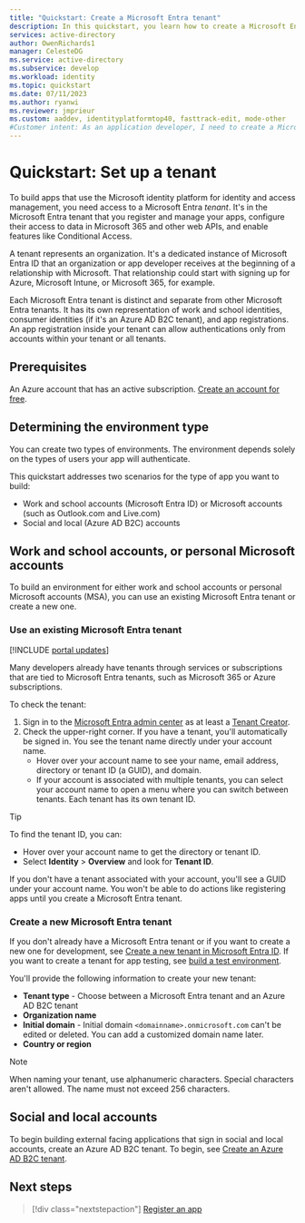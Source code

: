 ```yaml
---
title: "Quickstart: Create a Microsoft Entra tenant"
description: In this quickstart, you learn how to create a Microsoft Entra tenant for use in developing applications that use the Microsoft identity platform for authentication and authorization.
services: active-directory
author: OwenRichards1
manager: CelesteDG
ms.service: active-directory
ms.subservice: develop
ms.workload: identity
ms.topic: quickstart
ms.date: 07/11/2023
ms.author: ryanwi
ms.reviewer: jmprieur
ms.custom: aaddev, identityplatformtop40, fasttrack-edit, mode-other
#Customer intent: As an application developer, I need to create a Microsoft identity environment so I can use it to register applications.
---
```


# Quickstart: Set up a tenant

To build apps that use the Microsoft identity platform for identity and access management, you need access to a Microsoft Entra *tenant*. It's in the Microsoft Entra tenant that you register and manage your apps, configure their access to data in Microsoft 365 and other web APIs, and enable features like Conditional Access.

A tenant represents an organization. It's a dedicated instance of Microsoft Entra ID that an organization or app developer receives at the beginning of a relationship with Microsoft. That relationship could start with signing up for Azure, Microsoft Intune, or Microsoft 365, for example.

Each Microsoft Entra tenant is distinct and separate from other Microsoft Entra tenants. It has its own representation of work and school identities, consumer identities (if it's an Azure AD B2C tenant), and app registrations. An app registration inside your tenant can allow authentications only from accounts within your tenant or all tenants.

## Prerequisites

An Azure account that has an active subscription. [Create an account for free](https://azure.microsoft.com/free/?WT.mc_id=A261C142F).

## Determining the environment type

You can create two types of environments. The environment depends solely on the types of users your app will authenticate. 

This quickstart addresses two scenarios for the type of app you want to build:

* Work and school accounts (Microsoft Entra ID) or Microsoft accounts (such as Outlook.com and Live.com)
* Social and local (Azure AD B2C) accounts

## Work and school accounts, or personal Microsoft accounts

To build an environment for either work and school accounts or personal Microsoft accounts (MSA), you can use an existing Microsoft Entra tenant or create a new one.
<a name='use-an-existing-azure-ad-tenant'></a>

### Use an existing Microsoft Entra tenant

[!INCLUDE [portal updates](~/articles/active-directory/includes/portal-update.md)]

Many developers already have tenants through services or subscriptions that are tied to Microsoft Entra tenants, such as Microsoft 365 or Azure subscriptions.

To check the tenant:

1. Sign in to the [Microsoft Entra admin center](https://entra.microsoft.com) as at least a [Tenant Creator](~/identity/role-based-access-control/permissions-reference.md#tenant-creator).
1. Check the upper-right corner. If you have a tenant, you'll automatically be signed in. You see the tenant name directly under your account name.
   * Hover over your account name to see your name, email address, directory or tenant ID (a GUID), and domain.
   * If your account is associated with multiple tenants, you can select your account name to open a menu where you can switch between tenants. Each tenant has its own tenant ID.

> [!TIP]
> To find the tenant ID, you can:
> * Hover over your account name to get the directory or tenant ID.
> * Select **Identity** > **Overview** and look for **Tenant ID**.

If you don't have a tenant associated with your account, you'll see a GUID under your account name. You won't be able to do actions like registering apps until you create a Microsoft Entra tenant.

<a name='create-a-new-azure-ad-tenant'></a>

### Create a new Microsoft Entra tenant

If you don't already have a Microsoft Entra tenant or if you want to create a new one for development, see [Create a new tenant in Microsoft Entra ID](../fundamentals/create-new-tenant.md). If you want to create a tenant for app testing, see [build a test environment](test-setup-environment.md).

You'll provide the following information to create your new tenant:

- **Tenant type** - Choose between a Microsoft Entra tenant and an Azure AD B2C tenant
- **Organization name**
- **Initial domain** - Initial domain `<domainname>.onmicrosoft.com` can't be edited or deleted. You can add a customized domain name later.
- **Country or region**

> [!NOTE]
> When naming your tenant, use alphanumeric characters. Special characters aren't allowed. The name must not exceed 256 characters.

## Social and local accounts

To begin building external facing applications that sign in social and local accounts, create an Azure AD B2C tenant. To begin, see [Create an Azure AD B2C tenant](/azure/active-directory-b2c/tutorial-create-tenant).

## Next steps

> [!div class="nextstepaction"]
> [Register an app](quickstart-register-app.md)
